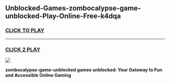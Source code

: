 
## Unblocked-Games-zombocalypse-game-unblocked-Play-Online-Free-k4dqa
<h3>
<a href="https://premium76.site?title=zombocalypse-game-unblocked&ref=26A">CLICK TO PLAY</a></h3>
<hr>

<h3>
<a href="https://premium76.site?title=zombocalypse-game-unblocked&ref=26A">CLICK 2 PLAY</a>
  
</h3>

<a href="https://premium76.site?title=zombocalypse-game-unblocked&ref=26A"><img src="https://clearcache.store/games.png"></a>


**zombocalypse-game-unblocked games unblocked: Your Gateway to Fun and Accessible Online Gaming**
